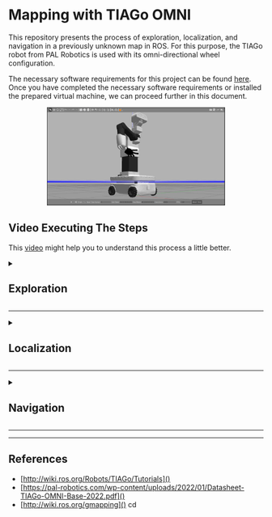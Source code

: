 # Mapping with TIAGo OMNI

This repository presents the process of exploration, localization, and navigation in a previously unknown map in ROS. For this purpose, the TIAGo robot from PAL Robotics is used with its omni-directional wheel configuration.

The necessary software requirements for this project can be found [here](https://github.com/crisarenas/Mapping-TIAGo/blob/main/Software_Requirements.md). 
Once you have completed the necessary software requirements or installed the prepared virtual machine, we can proceed further in this document.


<p align="center">
<img src="Images/Tiago_omni.jpg" alt="TIAGo Robot" width="70%">
</p>


## Video Executing The Steps

This [video](https://www.youtube.com/watch?v=DHS7YO99cpQ) might help you to understand this process a little better.

<details>
<summary><h2>Exploration</h2></summary>
The goal of exploration is to contruct a complete map of the environment.

Exploring an unknown environment requires mapping and modeling the environment, and at the same time localizing the robot within it. This process implies using SLAM techniques (Simultaneous Localization and Mapping) along with exploration and planning algorithms. 

The sensors that TIAGo uses to scan the environment are **two LIDARs (SICK TiM561)**, and the ROS package used for this is known as GMapping. GMapping updates the map in real-time as the sensors collect data.

First, open a terminal and navigate to the TIAGo workspace. Then, run the following command to add the packages in the TIAGo project to the ROS system's package path. This command **should be executed every time a new terminal is opened**.

```
cd ~/tiago_ws
source ./devel/setup.bash
```

To launch the Gazebo TIAGo simulation with the omni base configuration, run the following command in a terminal. This launch file will open RViz to visualize the mapping process, remove the robot's arm and end effector (which are not necessary for this project), and load the kitchen world in Gazebo.

```
roslaunch tiago_2dnav_gazebo tiago_mapping.launch public_sim:=true base_type:=omni_base arm:=false end_effector:=false world:=pal_kitchen
```

Then, in a separate terminal, run the following command to control the robot using the keyboard arrows. Unfortunately, despite having a holonomic robot, the control is limited to rotating the base on itself and moving forward and backward.

```
rosrun key_teleop key_teleop.py
```

Now, explore the world until a precise map of it is constructed. The mapping process on Gazebo (real state) can be seen on the right, and the mapping process in RViz (robot state) can be seen on the left:

<p align="center">
<img src="Images/mapping.gif" width="80%">
</p>


Once the map has been fully explored you can close the teleoperation terminal and save the map by running the command below. In this case, I have chosen to name the map "tiago_kitchen". The map will be saved in the path:``/home/<username>/.pal/tiago_maps/configurations/tiago_kitchen``.

```
rosservice call /pal_map_manager/save_map "directory: 'tiago_kitchen'"
```

Now, all terminals can be stopped. The resulting map is shown below.
<p align="center">
<img src="Images/tiago_kitchen/kitchen_map.png" width="40%">
</p>
</details>




________________
<details>
<summary><h2>Localization</h2></summary>

The kitchen map is already built. The following command opens the kitchen world in Gazebo and the created map in RViz Then, AMCL localization is used to estimate the real position of the robot.


```
roslaunch tiago_2dnav_gazebo tiago_navigation.launch public_sim:=true world:=pal_kitchen base_type:=omni_base arm:=false end_effector:=false map:=$HOME/.pal/tiago_maps/configurations/tiago_kitchen
```


To localize the robot, run the following command in a separate terminal:


```
rosservice call /global_localization "{}"
```



As shown in the image below, the robot is lost in the map, which means that RViz and Gazebo do not correspond. This is where AMCL comes into play, a probabilistic localization system that uses a particle filter to estimate the pose of a robot in a known environment. The blue lines in RViz are the points measured by the LIDAR.
The red arrows are the particles that represent possible poses of the robot. As we move, we will use odometry and LIDAR information to converge the particle filter on the position of the highest probability.



<p align="center">
<img src="Images/initial_configuration.jpg" width="70%">
</p>

Now, help the particle filter to converge by moving the robot using teleoperation in a separate terminal.
```
rosrun key_teleop key_teleop.py
```

Once the robot is localized, it's necessary to clear the previous costmaps as they may contain incorrect data used for route planning. By deleting the old costmaps, the robot can generate new ones based on its current position and detected obstacles, resulting in a more accurate and reliable route planning. To clear the costmaps, use the following command:

```
rosservice call /move_base/clear_costmaps "{}"
```

The localization process is shown in the following image

<p align="center">
<img src="Images/localization.gif" width="80%">
</p>

</details>

___________________



<details>
<summary><h2>Navigation</h2></summary>
Kill the teleoperation node and use the 2D Nav Goal tool in RViz to indicate the final position and orientation of the robot. A global planner will then compute a path for the robot to follow.


<p align="center">
<img src="Images/navigation.gif" width="70%">
</p>

</details>


________

____

## References
* [http://wiki.ros.org/Robots/TIAGo/Tutorials]()
* [https://pal-robotics.com/wp-content/uploads/2022/01/Datasheet-TIAGo-OMNI-Base-2022.pdf]()
* [http://wiki.ros.org/gmapping]()
cd
